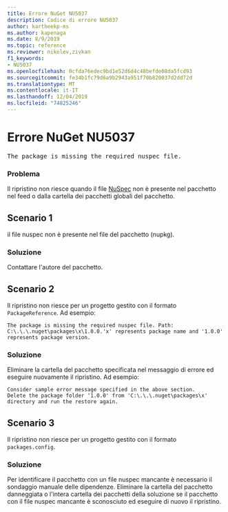 ```yaml
---
title: Errore NuGet NU5037
description: Codice di errore NU5037
author: kartheekp-ms
ms.author: kapenaga
ms.date: 8/9/2019
ms.topic: reference
ms.reviewer: nikolev,zivkan
f1_keywords:
- NU5037
ms.openlocfilehash: 0cfda76edec9bd1e52d6d4c48befde08da5fcd93
ms.sourcegitcommit: fe34b1fc79d6a9b2943a951f70b820037d2dd72d
ms.translationtype: MT
ms.contentlocale: it-IT
ms.lasthandoff: 12/04/2019
ms.locfileid: "74825246"
---
```

# <a name="nuget-error-nu5037"></a>Errore NuGet NU5037
<pre>The package is missing the required nuspec file.</pre>

### <a name="issue"></a>Problema

Il ripristino non riesce quando il file [NuSpec](../nuspec.md) non è presente nel pacchetto nel feed o dalla cartella dei pacchetti globali del pacchetto.

## <a name="scenario-1"></a>Scenario 1

il file nuspec non è presente nel file del pacchetto (nupkg).

### <a name="solution"></a>Soluzione

Contattare l'autore del pacchetto. 

## <a name="scenario-2"></a>Scenario 2

Il ripristino non riesce per un progetto gestito con il formato `PackageReference`. Ad esempio:

```
The package is missing the required nuspec file. Path: C:\.\.\.nuget\packages\x\1.0.0.'x' represents package name and '1.0.0' represents package version.
```

### <a name="solution"></a>Soluzione

Eliminare la cartella del pacchetto specificata nel messaggio di errore ed eseguire nuovamente il ripristino. Ad esempio:

```
Consider sample error message specified in the above section.
Delete the package folder '1.0.0' from 'C:\.\.\.nuget\packages\x' directory and run the restore again.
```

## <a name="scenario-3"></a>Scenario 3

Il ripristino non riesce per un progetto gestito con il formato `packages.config`.

### <a name="solution"></a>Soluzione

Per identificare il pacchetto con un file nuspec mancante è necessario il sondaggio manuale delle dipendenze. Eliminare la cartella del pacchetto danneggiata o l'intera cartella dei pacchetti della soluzione se il pacchetto con il file nuspec mancante è sconosciuto ed eseguire di nuovo il ripristino.